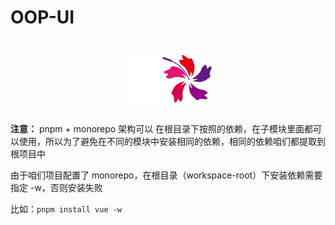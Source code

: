 # OOP-UI

<h1 align="center">
    <picture>
      <source media="(prefers-color-scheme: dark)" srcset="./public/logo.gif">
      <img alt="Flutter" src="./public/logo.gif">
    </picture>
</h1>


**注意：** pnpm + monorepo 架构可以 在根目录下按照的依赖，在子模块里面都可以使用，所以为了避免在不同的模块中安装相同的依赖，相同的依赖咱们都提取到根项目中

由于咱们项目配置了 monorepo，在根目录（workspace-root）下安装依赖需要指定 -w，否则安装失败

比如：```pnpm install vue -w```

